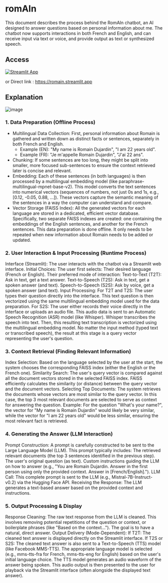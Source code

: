 # romAIn
This document describes the process behind the RomAIn chatbot, an AI designed to answer questions based on personal information about me. The chatbot now supports interactions in both French and English, and can receive input via text or voice, and provide output as text or synthesized speech.

## Access

[![Streamlit App](https://static.streamlit.io/badges/streamlit_badge_black_white.svg)](https://romain.streamlit.app)

or Direct link : https://romain.streamlit.app

## Explanation
![image](https://github.com/user-attachments/assets/a3faf551-cbf4-429d-9531-ff739b90a10c)

### 1. Data Preparation (Offline Process)

- Multilingual Data Collection: First, personal information about Romain is gathered and written down as distinct facts or sentences, separately in both French and English.
  - Example (EN): "My name is Romain Dujardin", "I am 22 years old".
  - Example (FR): "Je m'appelle Romain Dujardin", "J'ai 22 ans".
- Chunking: If some sentences are too long, they might be split into smaller, more focused sub-sentences to ensure the context retrieved later is concise and relevant.
- Embedding: Each of these sentences (in both languages) is then processed by a multilingual embedding model (like paraphrase-multilingual-mpnet-base-v2). This model converts the text sentences into numerical vectors (sequences of numbers, not just 0s and 1s, e.g., [0.12, -0.05, 0.88, ...]). These vectors capture the semantic meaning of the sentences in a way the computer can understand and compare.
- Vector Storage (FAISS Index): All the generated vectors for each language are stored in a dedicated, efficient vector database. Specifically, two separate FAISS indexes are created: one containing the embeddings of the English sentences, and another for the French sentences.
This data preparation is done offline. It only needs to be repeated when new information about Romain needs to be added or updated.

### 2. User Interaction & Input Processing (Runtime Process)

Interface (Streamlit): The user interacts with the chatbot via a Streamlit web interface.
Initial Choices: The user first selects:
Their desired language (French or English).
Their preferred mode of interaction:
Text-to-Text (T2T): Ask in text, get a text answer.
Text-to-Speech (T2S): Ask in text, get a spoken answer (and text).
Speech-to-Speech (S2S): Ask by voice, get a spoken answer (and text).
Input Processing:
For T2T and T2S: The user types their question directly into the interface. This text question is then vectorized using the same multilingual embedding model used for the data preparation.
For S2S:
The user either records their voice directly in the interface or uploads an audio file.
This audio data is sent to an Automatic Speech Recognition (ASR) model (like Whisper).
Whisper transcribes the speech into text.
Then, this resulting text transcription is vectorized using the multilingual embedding model.
No matter the input method (typed text or transcribed speech), the result at this stage is a query vector representing the user's question.

### 3. Context Retrieval (Finding Relevant Information)

Index Selection: Based on the language selected by the user at the start, the system chooses the corresponding FAISS index (either the English or the French one).
Similarity Search: The user's query vector is compared against all the document vectors stored in the selected FAISS index. FAISS efficiently calculates the similarity (or distance) between the query vector and the document vectors.
Selecting Top Documents: The system retrieves the documents whose vectors are most similar to the query vector. In this case, the top 3 most relevant documents are selected to serve as context for answering the question.
Example: For the question "What's your name?", the vector for "My name is Romain Dujardin" would likely be very similar, while the vector for "I am 22 years old" would be less similar, ensuring the most relevant fact is retrieved.

### 4. Generating the Answer (LLM Interaction)

Prompt Construction: A prompt is carefully constructed to be sent to the Large Language Model (LLM). This prompt typically includes:
The retrieved relevant documents (the top 3 sentences identified in the previous step).
The user's original question (as text).
Custom instructions guiding the LLM on how to answer (e.g., "You are Romain Dujardin. Answer in the first person using only the provided context. Answer in [French/English].").
LLM Call: This complete prompt is sent to the LLM (e.g., Mistral-7B-Instruct-v0.2) via the Hugging Face API.
Receiving the Response: The LLM generates a text-based answer based on the provided context and instructions.

### 5. Output Processing & Display

Response Cleaning: The raw text response from the LLM is cleaned. This involves removing potential repetitions of the question or context, or boilerplate phrases (like "Based on the context..."). The goal is to have a natural, direct answer.
Output Delivery (Mode-Dependent):
If T2T: The cleaned text answer is displayed directly on the Streamlit interface.
If T2S or S2S:
The cleaned text answer is also sent to a Text-to-Speech (TTS) model (like Facebook MMS-TTS).
The appropriate language model is selected (e.g., mms-tts-fra for French, mms-tts-eng for English) based on the user's initial language choice.
The TTS model generates an audio waveform of the answer being spoken.
This audio output is then presented to the user for playback via the Streamlit interface (often alongside the displayed text answer).




